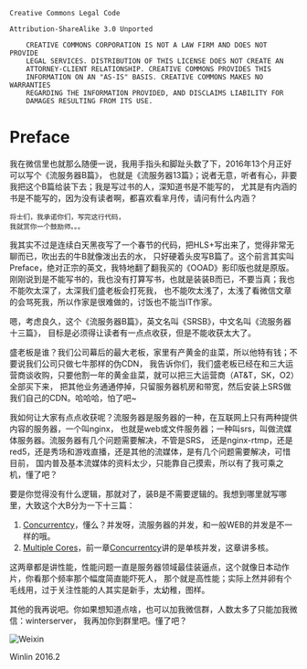 ```
Creative Commons Legal Code

Attribution-ShareAlike 3.0 Unported

    CREATIVE COMMONS CORPORATION IS NOT A LAW FIRM AND DOES NOT PROVIDE
    LEGAL SERVICES. DISTRIBUTION OF THIS LICENSE DOES NOT CREATE AN
    ATTORNEY-CLIENT RELATIONSHIP. CREATIVE COMMONS PROVIDES THIS
    INFORMATION ON AN "AS-IS" BASIS. CREATIVE COMMONS MAKES NO WARRANTIES
    REGARDING THE INFORMATION PROVIDED, AND DISCLAIMS LIABILITY FOR
    DAMAGES RESULTING FROM ITS USE.
```

# Preface

我在微信里也就那么随便一说，我用手指头和脚趾头数了下，2016年13个月正好可以写个《流服务器B篇》，
也就是《流服务器13篇》；说者无意，听者有心，非要我把这个B篇给装下去；我是写过书的人，深知道书是不能写的，
尤其是有内涵的书是不能写的，因为没有读者啊，都喜欢看芈月传，请问有什么内涵？

```
将士们，我承诺你们，写完这行代码，
我就赏你一个鼓励师。。。
```

我其实不过是连续白天黑夜写了一个春节的代码，把HLS+写出来了，觉得非常无聊而已，吹出去的牛B就像泼出去的水，
只好硬着头皮写B篇了。这个前言其实叫Preface，绝对正宗的英文，我特地翻了翻我买的《OOAD》影印版也就是原版。
刚刚说到是不能写书的，我也没有打算写书，也就是装装B而已，不要当真；我也不能吹太深了，太深我们盛老板会打死我，
也不能吹太浅了，太浅了看微信文章的会骂死我，所以作家是很难做的，讨饭也不能当IT作家。

嗯，考虑良久，这个《流服务器B篇》，英文名叫《SRSB》，中文名叫《流服务器十三篇》，
目标是必须得让读者有一点点收获，但是不能收获太大了。

盛老板是谁？我们公司幕后的最大老板，家里有产黄金的韭菜，所以他特有钱；不要说我们公司只做七牛那样的伪CDN，
我告诉你们，我们盛老板已经在和三大运营商谈收购，只要他割一年的黄金韭菜，就可以把三大运营商（AT&T，SK，O2）全部买下来，
把其他业务通通停掉，只留服务器机房和带宽，然后安装上SRS做我们自己的CDN。哈哈哈，怕了吧~

我如何让大家有点点收获呢？流服务器是服务器的一种，在互联网上只有两种提供内容的服务器，一个叫nginx，
也就是web或文件服务器；一种叫srs，叫做流媒体服务器。流服务器有几个问题需要解决，不管是SRS，
还是nginx-rtmp，还是red5，还是秀场和游戏直播，还是其他的流媒体，是有几个问题需要解决，可惜目前，
国内普及基本流媒体的资料太少，只能靠自己摸索，所以有了我可乘之机，懂了吧？

要是你觉得没有什么逻辑，那就对了，装B是不需要逻辑的。我想到哪里就写哪里，大致这个大B分为一下十三篇：

1. [Concurrentcy](Concurrency.md)，懂么？并发呀，流服务器的并发，和一般WEB的并发是不一样的哦。
1. [Multiple Cores](MultipleCores.md)，前一章[Concurrentcy](Concurrency.md)讲的是单核并发，这章讲多核。

这两章都是讲性能，性能问题一直是服务器领域最佳装逼点，这个就像日本动作片，你看那个频率那个幅度简直能吓死人，
那个就是高性能；实际上然并卵有个毛线用，过于关注性能的人其实是新手，太幼稚，图样。

其他的我再说吧。你如果想知道点啥，也可以加我微信群，人数太多了只能加我微信：winterserver，
我再加你到群里吧。懂了吧？

![Weixin](http://ossrs.net/srsb/weixin.png?v=1)

Winlin 2016.2
